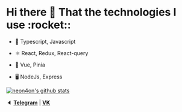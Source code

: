 <h1> Hi there 👋 That the technologies I use :rocket::</h1> 

<p>
  
- :blue_book: Typescript, Javascript

- :atom_symbol: React, Redux, React-query
  
- :green_book: Vue, Pinia
  
- :desktop_computer: NodeJs, Express

</p>
  
<p>
  <a href="https://github.com/neon4on"><img src="https://github-readme-stats.vercel.app/api?username=neon4on&hide_border=true&show_icons=true" alt="neon4on's github stats"></a>
</p>

:speaker: <strong><a href="https://t.me/neon4on">Telegram</a></strong> | <strong><a href="https://vk.com/rushexe">VK</a></strong>


